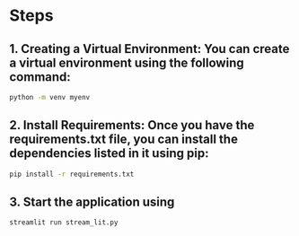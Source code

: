 # Steps
## 1. Creating a Virtual Environment: You can create a virtual environment using the following command:
   ```bash
   python -m venv myenv
   ```
   
## 2. Install Requirements: Once you have the requirements.txt file, you can install the dependencies listed in it using pip:
   ```bash
   pip install -r requirements.txt
   ```
   
## 3. Start the application using
   ```bash
   streamlit run stream_lit.py
   ```
